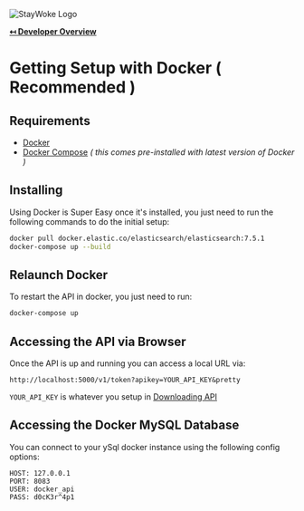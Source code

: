 ![StayWoke Logo](https://staywoke-github.s3.us-east-1.amazonaws.com/common/logo.png "StayWoke Logo")

**[↤ Developer Overview](../README.md)**

Getting Setup with Docker ( Recommended )
===

Requirements
---

* [Docker](https://www.docker.com/)
* [Docker Compose](https://docs.docker.com/compose/) _( this comes pre-installed with latest version of Docker )_


Installing
---

Using Docker is Super Easy once it's installed, you just need to run the following commands to do the initial setup:

```bash
docker pull docker.elastic.co/elasticsearch/elasticsearch:7.5.1
docker-compose up --build
```

Relaunch Docker
---

To restart the API in docker, you just need to run:

```bash
docker-compose up
```

Accessing the API via Browser
---

Once the API is up and running you can access a local URL via:

```
http://localhost:5000/v1/token?apikey=YOUR_API_KEY&pretty
```

`YOUR_API_KEY` is whatever you setup in [Downloading API](../docs/downloading-api.md)


Accessing the Docker MySQL Database
---

You can connect to your ySql docker instance using the following config options:

```
HOST: 127.0.0.1
PORT: 8083
USER: docker_api
PASS: d0cK3r^4p1
```